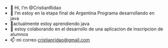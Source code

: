 - 👋 Hi, I’m @CristianRidao
- 👀 I’m estoy en la etapa final de Argentina Programa desarrollando en java
- 🌱actualmente estoy aprendiendo java
- 💞️ estoy colaborando en el desarrollo de una aplicacion de inscripcion de alumnos
- 📫 mi correo cristianridao@gmail.com

<!---
CristianRidao/CristianRidao is a ✨ special ✨ repository because its `README.md` (this file) appears on your GitHub profile.
You can click the Preview link to take a look at your changes.
--->
